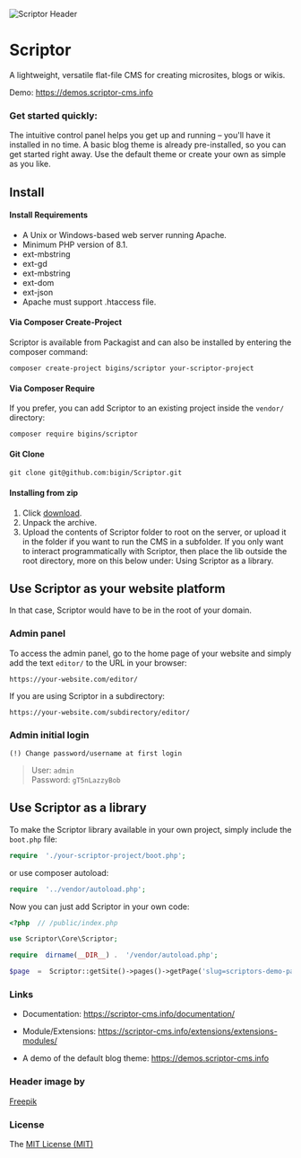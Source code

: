 
![Scriptor Header](https://scriptor-cms.info/site/themes/info/images/scriptor-header.png)

  

# Scriptor

A lightweight, versatile flat-file CMS for creating microsites, blogs or wikis.

  

Demo: https://demos.scriptor-cms.info

  

### Get started quickly:

The intuitive control panel helps you get up and running – you'll have it installed in no time. A basic blog theme is already pre-installed, so you can get started right away. Use the default theme or create your own as simple as you like. 
  
  
  


## Install

#### Install Requirements

- A Unix or Windows-based web server running Apache.
- Minimum PHP version of 8.1.
- ext-mbstring
- ext-gd
- ext-mbstring
- ext-dom
- ext-json
- Apache must support .htaccess file.


#### Via Composer Create-Project

Scriptor is available from Packagist and can also be installed by entering the composer command:

```
composer create-project bigins/scriptor your-scriptor-project
```

#### Via Composer Require

If you prefer, you can add Scriptor to an existing project inside the `vendor/` directory:

```
composer require bigins/scriptor
```

  

#### Git Clone

```
git clone git@github.com:bigin/Scriptor.git
```

#### Installing from zip

1. Click [download](https://scriptor-cms.info).
2. Unpack the archive.
3. Upload the contents of Scriptor folder to root on the server, or upload it in the folder if you want to run the CMS in a subfolder. If you only want to interact programmatically with Scriptor, then place the lib outside the root directory, more on this below under: Using Scriptor as a library.

   
   
## Use Scriptor as your website platform
In that case, Scriptor would have to be in the root of your domain.

### Admin panel
To access the admin panel, go to the home page of your website and simply add the text `editor/` to the URL in your browser:

```
https://your-website.com/editor/
```
  

If you are using Scriptor in a subdirectory:

```
https://your-website.com/subdirectory/editor/
```

### Admin initial login

`(!) Change password/username at first login`

> User: `admin`   
> Password: `gT5nLazzyBob`


## Use Scriptor as a library

To make the Scriptor library available in your own project, simply include the `boot.php` file:  

```php
require  './your-scriptor-project/boot.php';
```
or use composer autoload:

```php
require  '../vendor/autoload.php';
```
 

Now you can just add Scriptor in your own code:

```php
<?php  // /public/index.php

use Scriptor\Core\Scriptor;

require  dirname(__DIR__) .  '/vendor/autoload.php';

$page  =  Scriptor::getSite()->pages()->getPage('slug=scriptors-demo-page');
```
  

### Links

- Documentation: https://scriptor-cms.info/documentation/

- Module/Extensions: https://scriptor-cms.info/extensions/extensions-modules/

- A demo of the default blog theme: https://demos.scriptor-cms.info

  

### Header image by

[Freepik](https://www.freepik.com/free-vector/flat-cms-content-landing-page-style_11817459.htm#query=website%20cms%20content&position=3&from_view=search&track=sph#position=3&query=website%20cms%20content)

  

### License

The [MIT License (MIT)](https://github.com/bigin/Scriptor/blob/master/LICENSE)
